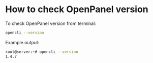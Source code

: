 # How to check OpenPanel version

To check OpenPanel version from terminal:

```bash
opencli --version 
```

Example output:

```bash
root@server:~# opencli --version
1.4.7
```

